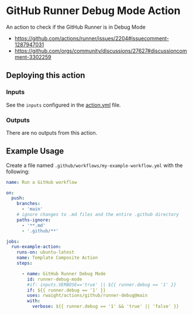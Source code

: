 # GitHub Runner Debug Mode Action

An action to check if the GitHub Runner is in Debug Mode

- https://github.com/actions/runner/issues/2204#issuecomment-1287947031
- https://github.com/orgs/community/discussions/27627#discussioncomment-3302259

## Deploying this action

### Inputs

See the `inputs` configured in the [action.yml](action.yml) file.

### Outputs

There are no outputs from this action.


## Example Usage

Create a file named `.github/workflows/my-example-workflow.yml` with the following:
```yml
name: Run a GitHub workflow

on:
  push:
    branches:
      - 'main'
    # ignore changes to .md files and the entire .github directory
    paths-ignore:
      - '**.md'
      - '.github/**'

jobs:
  run-example-action:
    runs-on: ubuntu-latest
    name: Template Composite Action
    steps:

      - name: GitHub Runner Debug Mode
        id: runner-debug-mode
        #if: inputs.VERBOSE=='true' || ${{ runner.debug == '1' }}
        if: ${{ runner.debug == '1' }}
        uses: rwaight/actions/github/runner-debug@main
        with:
          verbose: ${{ runner.debug == '1' && 'true' || 'false' }}

```
